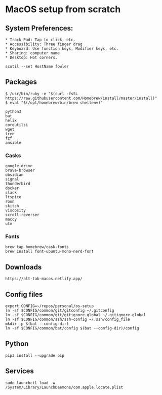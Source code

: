 # MacOS setup from scratch

## System Preferences:

    * Track Pad: Tap to click, etc.
    * Accessibility: Three finger drag
    * Keyboard: Use function keys, Modifier keys, etc.
    * Sharing: computer name
    * Desktop: Hot corners.

    scutil --set HostName fowler

## Packages

    $ /usr/bin/ruby -e "$(curl -fsSL https://raw.githubusercontent.com/Homebrew/install/master/install)"
    $ eval "$(/opt/homebrew/bin/brew shellenv)"

    python3
    bat
    helix 
    coreutilsi 
    wget
    tree
    fzf
    ansible

### Casks

    google-drive
    brave-browser 
    obsidian
    signal
    thunderbird
    docker
    slack
    ltspice
    roon
    skitch
    viscosity 
    scroll-reverser
    maccy
    utm

### Fonts

    brew tap homebrew/cask-fonts
    brew install font-ubuntu-mono-nerd-font

## Downloads

    https://alt-tab-macos.netlify.app/

## Config files

    export CONFIG=~/repos/personal/os-setup
    ln -sf $CONFIG/common/git/gitconfig ~/.gitconfig
    ln -sf $CONFIG/common/git/gitignore-global ~/.gitignore-global
    ln -sf $CONFIG/common/ssh/ssh-config ~/.ssh/config_file
    mkdir -p $(bat --config-dir)
    ln -sf $CONFIG/common/bat/config $(bat --config-dir)/config

## Python

    pip3 install --upgrade pip

## Services

    sudo launchctl load -w /System/Library/LaunchDaemons/com.apple.locate.plist
